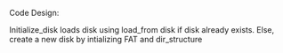 Code Design:

Initialize_disk loads disk using load_from disk if disk already exists. Else, create a new disk by intializing FAT and dir_structure